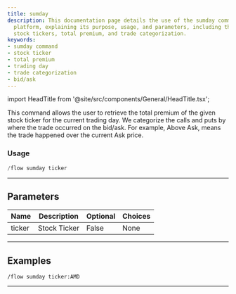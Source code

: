 ```yaml
---
title: sumday
description: This documentation page details the use of the sumday command in a trading
  platform, explaining its purpose, usage, and parameters, including the concept of
  stock tickers, total premium, and trade categorization.
keywords:
- sumday command
- stock ticker
- total premium
- trading day
- trade categorization
- bid/ask
---
```


import HeadTitle from '@site/src/components/General/HeadTitle.tsx';

<HeadTitle title="flow: sumday - Discord Reference | OpenBB Bot Docs" />

This command allows the user to retrieve the total premium of the given stock ticker for the current trading day. We categorize the calls and puts by where the trade occurred on the bid/ask. For example, Above Ask, means the trade happened over the current Ask price.

### Usage

```python wordwrap
/flow sumday ticker
```

---

## Parameters

| Name | Description | Optional | Choices |
| ---- | ----------- | -------- | ------- |
| ticker | Stock Ticker | False | None |


---

## Examples

```
/flow sumday ticker:AMD
```

---
